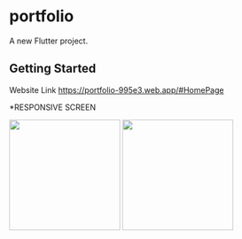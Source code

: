# portfolio

A new Flutter project.

## Getting Started
Website Link 
https://portfolio-995e3.web.app/#HomePage

*RESPONSIVE SCREEN

<img src="https://user-images.githubusercontent.com/53872301/164890561-88b07344-72cf-4847-83bb-c36ecb69aca3.png" width="200"/>
<img src="https://user-images.githubusercontent.com/53872301/164890558-b0b57fc4-4361-4c03-90fd-01f0da383de5.png" width="200"/>

